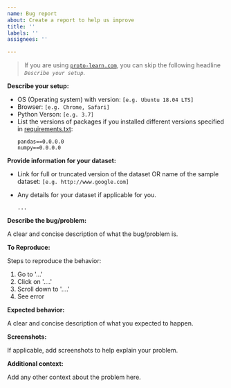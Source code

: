 ```yaml
---
name: Bug report
about: Create a report to help us improve
title: ''
labels: ''
assignees: ''

---
```


> If you are using [`proto-learn.com`](http://proto-learn.com/), you can skip the following headline _`Describe your setup`_.

**Describe your setup:**
 - OS (Operating system) with version: `[e.g. Ubuntu 18.04 LTS]`
 - Browser: `[e.g. Chrome, Safari]`
 - Python Verson: `[e.g. 3.7]`
 - List the versions of packages if you installed different versions specified in [requirements.txt](https://github.com/OmicEra/proto_learn/blob/master/requirements.txt):
   ```
   pandas==0.0.0.0
   numpy==0.0.0.0
   ```

**Provide information for your dataset:**

- Link for full or truncated version of the dataset OR name of the sample dataset: `[e.g. http://www.google.com]`
- Any details for your dataset if applicable for you.

  ```
  ...
  ```

**Describe the bug/problem:**

A clear and concise description of what the bug/problem is.

**To Reproduce:**

Steps to reproduce the behavior:
1. Go to '...'
2. Click on '....'
3. Scroll down to '....'
4. See error

**Expected behavior:**

A clear and concise description of what you expected to happen.

**Screenshots:**

If applicable, add screenshots to help explain your problem.

**Additional context:**

Add any other context about the problem here.
